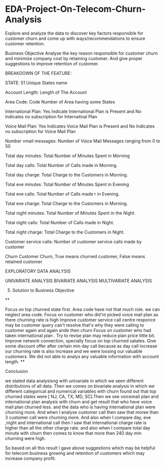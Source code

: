 # EDA-Project-On-Telecom-Churn-Analysis
Explore and analyze the data to discover key factors responsible for customer churn and come up with ways/recommendations to ensure customer retention.

Business Objective
Analyse the key reason responsible for customer churn and minimize company cost by retaining customer. And give proper suggestions to improve retention of customer.

BREAKDOWN OF THE FEATURE:

STATE: 51 Unique States name

Account Length: Length of The Account

Area Code: Code Number of Area having some States

International Plan: Yes Indicate International Plan is Present and No Indicates no subscription for Internatinal Plan

Voice Mail Plan: Yes Indicates Voice Mail Plan is Present and No Indicates no subscription for Voice Mail Plan

Number vmail messages: Number of Voice Mail Messages ranging from 0 to 50

Total day minutes: Total Number of Minutes Spent in Morning

Total day calls: Total Number of Calls made in Morning.

Total day charge: Total Charge to the Customers in Morning.

Total eve minutes: Total Number of Minutes Spent in Evening

Total eve calls: Total Number of Calls made r in Evening.

Total eve charge: Total Charge to the Customers in Morning.

Total night minutes: Total Number of Minutes Spent in the Night.

Total night calls: Total Number of Calls made in Night.

Total night charge: Total Charge to the Customers in Night.

Customer service calls: Number of customer service calls made by customer

Churn Customer Churn, True means churned customer, False means retained customer



EXPLORATORY DATA ANALYSIS

UNIVARIATE ANALYSIS
BIVARIATE ANALYSIS
MULTIVARIATE ANALYSIS

5. Solution to Business Objective


**

Focus on top churned state first.
Area code have not that much role. we can neglect area code.
Focus on customer who did'nt picked voice mail plan as there churning rate is high
Improve customer service call centre responce may be customer query can't resolve that's why they were calling to customer again and again ande then churn
Focus on customer who had taken international plan . Try to revise plan may reduce plan price little bit.
Improve network connection, specially focus on top churned satates.
Give some discount offer after certain min day call because as day call increase our churning rate is also increase and we were loosing our valuable customers.
We did not able to analys any valuable information with account length.
**

Conclusion


we stated data analysisng with univariate in which we seen different distributions of all data. Then we comes on bivariate analysis in which we different categorical and numerical variables with churn found out that top churned states were [ NJ, CA, TX, MD, SC].Then we see voicemail plan and international plan analysis with churn and get result that who have voice mail plan churned less. and the data who is having international plan were churning more. And when I analyse customer call then saw that moree than 3 customer call were churning more. And also when I compare day, eve ,night and international call then I saw that international charge rate is higher than all the other charge rate. and also when I compare total day minute with churn then comes to know that more than 240 day min churning were high.

So based on all this result I gave above suggestions which may be helpful for telecom business growing and retention of customers which may increase company profit.
